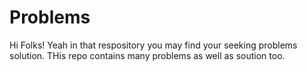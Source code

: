 # Problems
Hi Folks!
Yeah in that respository you may find your seeking problems solution.
THis repo contains many problems as well as soution too.
